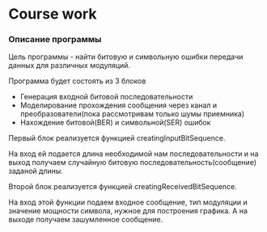 ﻿# Course work

### Описание программы

Цель программы - найти битовую и символьную ошибки передачи данных для различных модуляций.

Программа будет состоять из 3 блоков
  - Генерация входной битовой последовательности
  - Моделирование прохождения сообщения через канал и преобразователи(пока рассмотривам только шумы приемника)
  - Нахождение битовой(BER) и символьной(SER) ошибок

Первый блок реализуется функцией creatingInputBitSequence. 

На вход ей подается длина необходимой нам последовательности и на выход получаем случайную 
битовую последовательность(сообщение) заданой длины.



Второй блок реализуется функцией creatingReceivedBitSequence. 

На вход этой функции подаем входное сообщение, тип модуляции и значение мощности символа, нужное для построения графика.
А на выходе получаем зашумленное сообщение.
